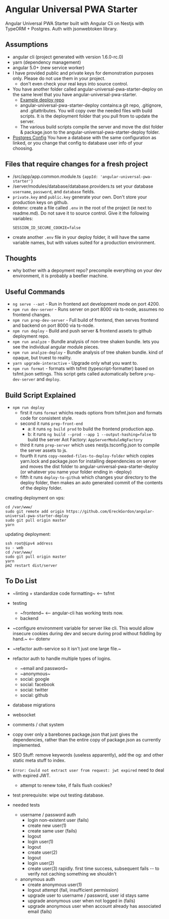 # Angular Universal PWA Starter
Angular Universal PWA Starter built with Angular Cli on Nestjs with TypeORM + Postgres. Auth with jsonwebtoken library.

## Assumptions
- angular cli (project generated with version 1.6.0-rc.0)
- yarn (dependency management)
- angular 5.0+ (new service worker)
- I have provided public and private keys for demonstration purposes only. Please do not use them in your project.
	- don't even check your real keys into source control.
- You have another folder called angular-universal-pwa-starter-deploy on the same level that you have angular-universal-pwa-starter.
	- [Example deploy repo](https://github.com/EreckGordon/angular-universal-pwa-starter-deploy)
	- angular-universal-pwa-starter-deploy contains:a git repo, .gitignore, and .gitattributes. You will copy over the needed files with build scripts. It is the deployment folder that you pull from to update the server.
	- The various build scripts compile the server and move the dist folder & package.json to the angular-universal-pwa-starter-deploy folder.
- [Postgres Config](https://github.com/EreckGordon/angular-universal-pwa-starter/blob/master/server/modules/database/database.providers.ts) You have a database with the same configuration as linked, or you change that config to database user info of your choosing.

## Files that require changes for a fresh project
- /src/app/app.common.module.ts `{appId: 'angular-universal-pwa-starter'}`
- /server/modules/database/database.providers.ts set your database `username`, `password`, and  `database` fields.
- `private.key` and `public.key` generate your own. Don't store your production keys on github.
- dotenv: create a file called `.env` in the root of the project (ie next to readme.md). Do not save it to source control. Give it the following variables:
	```
	SESSION_ID_SECURE_COOKIE=false
	```
- create another `.env` file in your deploy folder, it will have the same variable names, but with values suited for a production environment.

## Thoughts
- why bother with a depoyment repo? precompile everything on your dev environment, it is probably a beefier machine.

## Useful Commands
- `ng serve --aot` - Run in frontend aot development mode on port 4200.
- `npm run dev-server` - Runs server on port 8000 via ts-node, assumes no frontend changes.
- `npm run prep-dev-server` - Full build of frontend, then serves frontend and backend on port 8000 via ts-node.
- `npm run deploy` - Build and push server & frontend assets to github deployment repo.
- `npm run analyze` - Bundle analysis of non-tree shaken bundle. lets you see the individual angular module pieces.
- `npm run analyze-deploy` - Bundle analysis of tree shaken bundle. kind of opaque, but truest to reality.
- `yarn upgrade-interactive` - Upgrade only what you want to.
- `npm run format` - formats with tsfmt (typescript-formatter) based on tsfmt.json settings. This script gets called automatically before `prep-dev-server` and `deploy`.

## Build Script Explained
- `npm run deploy`
	- first it runs `format` whichs reads options from tsfmt.json and formats code for consistent style.
	- second it runs `prep-front-end`
		- a: it runs `ng build prod` to build the frontend production app.
		- b: it runs `ng build --prod --app 1 --output-hashing=false` to build the server Aot Factory: `AppServerModuleNgFactory`
	- third it runs `prep-server` which uses nestjs.tsconfig.json to compile the server assets to js.
	- fourth it runs `copy-needed-files-to-deploy-folder` which copies yarn.lock and package.json for installing dependencies on server and moves the dist folder to angular-universal-pwa-starter-deploy (or whatever you name your folder ending in -deploy)
	- fifth it runs `deploy-to-github` which changes your directory to the deploy folder, then makes an auto generated commit of the contents of the deploy folder.

creating deployment on vps:
```
cd /var/www/
sudo git remote add origin https://github.com/EreckGordon/angular-universal-pwa-starter-deploy
sudo git pull origin master
yarn
```

updating deployment:
```
ssh root@ipv4 address
su - web
cd /var/www/
sudo git pull origin master
yarn
pm2 restart dist/server
```

## To Do List
- ~linting + standardize code formatting~ <-- tsfmt
- testing
	- ~frontend~ <-- angular-cli has working tests now.
	- backend
- ~configure environment variable for server like cli. This would allow insecure cookies during dev and secure during prod without fiddling by hand.~ <-- dotenv
- ~refactor auth-service so it isn't just one large file.~
- refactor auth to handle multiple types of logins.
	- ~email and password~
	- ~anonymous~
	- social: google
	- social: facebook
	- social: twitter
	- social: github
- database migrations
- websocket
- comments / chat system
- copy over only a barebones package.json that just gives the dependencies, rather than the entire copy of package.json as currently implemented.
- SEO Stuff: remove keywords (useless apparently), add the og: and other static meta stuff to index.

- `Error: Could not extract user from request: jwt expired` need to deal with expired JWT.
	- attempt to renew toke, if fails flush cookies?


- test prerequisite: wipe out testing database.
- needed tests
	- username / password auth
		- login non-existent user (fails)
		- create new user(1)
		- create same user (fails)
		- logout
		- login user(1)
		- logout
		- create user(2)
		- logout
		- login user(2)
		- create user(3) rapidly. first time success, subsequent fails -- to verify not caching something we shouldn't
	- anonymous auth
		- create anonymous user(1)
		- logout attempt (fail, insufficient permission)
		- upgrade user to username / password, user id stays same
		- upgrade anonymous user when not logged in (fails)
		- upgrade anonymous user when account already has associated email (fails)
